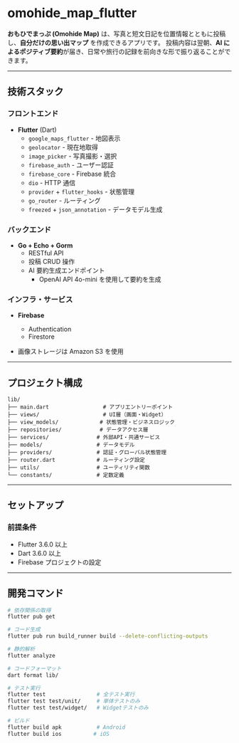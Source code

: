 # omohide_map_flutter

**おもひでまっぷ (Omohide Map)** は、写真と短文日記を位置情報とともに投稿し、**自分だけの思い出マップ** を作成できるアプリです。
投稿内容は翌朝、**AI によるポジティブ要約**が届き、日常や旅行の記録を前向きな形で振り返ることができます。

---

## 技術スタック

### フロントエンド

- **Flutter** (Dart)
  - `google_maps_flutter` - 地図表示
  - `geolocator` - 現在地取得
  - `image_picker` - 写真撮影・選択
  - `firebase_auth` - ユーザー認証
  - `firebase_core` - Firebase 統合
  - `dio` - HTTP 通信
  - `provider` + `flutter_hooks` - 状態管理
  - `go_router` - ルーティング
  - `freezed` + `json_annotation` - データモデル生成

### バックエンド

- **Go + Echo + Gorm**
  - RESTful API
  - 投稿 CRUD 操作
  - AI 要約生成エンドポイント
    - OpenAI API 4o-mini を使用して要約を生成

### インフラ・サービス

- **Firebase**

  - Authentication
  - Firestore

- 画像ストレージは Amazon S3 を使用

---

## プロジェクト構成

```
lib/
├── main.dart                 # アプリエントリーポイント
├── views/                    # UI層（画面・Widget）
├── view_models/             # 状態管理・ビジネスロジック
├── repositories/            # データアクセス層
├── services/               # 外部API・共通サービス
├── models/                 # データモデル
├── providers/              # 認証・グローバル状態管理
├── router.dart             # ルーティング設定
├── utils/                  # ユーティリティ関数
└── constants/              # 定数定義
```

---

## セットアップ

### 前提条件

- Flutter 3.6.0 以上
- Dart 3.6.0 以上
- Firebase プロジェクトの設定

---

## 開発コマンド

```bash
# 依存関係の取得
flutter pub get

# コード生成
flutter pub run build_runner build --delete-conflicting-outputs

# 静的解析
flutter analyze

# コードフォーマット
dart format lib/

# テスト実行
flutter test                # 全テスト実行
flutter test test/unit/     # 単体テストのみ
flutter test test/widget/   # Widgetテストのみ

# ビルド
flutter build apk           # Android
flutter build ios          # iOS
```
